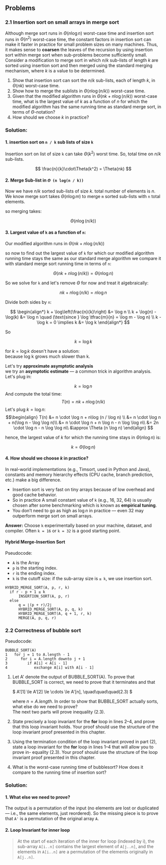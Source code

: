 ## Problems

### 2.1 Insertion sort on small arrays in merge sort

Although merge sort runs in $\Theta(n \log n)$ worst-case time and insertion sort runs
in $\Theta(n^2)$ worst-case time, the constant factors in insertion sort can make it faster
in practice for small problem sizes on many machines. 
Thus, it makes sense to **coarsen** the leaves of the recursion by using insertion sort within merge sort 
when sub-problems become sufficiently small. Consider a modification to merge sort in
which $n/k$ sub-lists of length $k$ are sorted using insertion sort and then merged
using the standard merging mechanism, where $k$ is a value to be determined.

1. Show that insertion sort can sort the $n / k$ sub-lists, each of length $k$, in $\Theta(nk)$
   worst-case time.    
2. Show how to merge the sublists in $\Theta(n \log (n/k))$ worst-case time.    
3. Given that the modified algorithm runs in $\Theta(nk + n \log (n/k))$ worst-case time,
   what is the largest value of $k$ as a function of $n$ for which the modified algorithm 
   has the same running time as standard merge sort, in terms of $\Theta$-notation?    
4. How should we choose $k$ in practice?  


### Solution:

#### 1. insertion sort on `n / k` sub lists of size `k`

Insertion sort on list of size `k` can take $\Theta(k^2)$ worst time.
So, total time on $n / k$ sub-lists.

$$
\frac{n}{k}\cdot\Theta(k^2) = \Theta(nk)  
$$

#### 2. Merge Sub-list in `𝛩 (n log(n / k))`

Now we have $`n / k`$ sorted sub-lists of size $k$. total number of elements is $n$.
We know merge sort takes $\Theta(n \log m)$ to merge `m` sorted sub-lists with `n` total elements.

so merging takes:

$$ 
\Theta(n \log (n / k)) 
$$

#### 3. Largest value of `k` as a function of `n`:

Our modified algorithm runs in $\Theta (nk + n\log(n / k))$

so now to find out the largest value of `k` 
for which our modified algorithm running time stays the same as our standard merge algorithm 
we compare it with standard merge sort running time in terms of `n`:

$$ \Theta (nk + n\log(n / k)) = \Theta(n \log n) $$

So we solve for `k` and let's remove $\Theta$ for now and treat it algebraically:

$$ nk + n\log(n / k) = n \log n $$

Divide both sides by `n`:

$$
\begin{align*}
k + \log\left(\frac{n}{k}\right) &= \log n \\
k + \log(n) - \log(k) &= \log n \quad (\text{since } \log \tfrac{m}{n} = \log m - \log n) \\
k - \log k = 0 \implies k &= \log k
\end{align*}
$$

So

$$
k = \log k
$$

for $k = \log k$ doesn't have a solution:  
because log k grows much slower than k.

Let's try **approximate asymptotic analysis**  
we try an **asymptotic estimate** — a common trick in algorithm analysis. Let's plug in:

$$ k = \log n $$
And compute the total time:
$$
T(n) = nk + n\log (n / k)
$$
Let's plug $k = \log n$:
$$\begin{align} 
T(n) &= n \cdot \log n + n\log (n / \log n) \\
     &= n \cdot \log n + n(\log n - \log \log n)\\
     &= n \cdot  \log n + n \log n - n \log \log n\\
     &= 2n \cdot \log n - n \log \log n\\
     &\approx \Theta (n \log n)
\end{align}
$$

hence, the largest value of $k$ for which the running time stays in $\Theta(n \log n)$ is:

$$ k = \Theta (\log n)$$

#### 4. How should we choose $k$ in practice?

In real-world implementations (e.g., Timsort, used in Python and Java), 
constants and memory hierarchy effects (CPU cache, branch prediction, etc.) 
make a big difference.

- Insertion sort is very fast on tiny arrays because of low overhead and good cache behavior.
- So in practice A small constant value of `k` (e.g., 16, 32, 64) is 
  usually chosen after some benchmarking which is known as **empirical tuning**.
- You don’t need to go as high as $\log n$ in practice — even 32 may outperform merge sort on small arrays.

**Answer:** Choose `k` experimentally based on your machine, dataset, and compiler. 
Often `k = 16` or `k = 32` is a good starting point.

#### Hybrid Merge-Insertion Sort
Pseudocode:
- `A` is the Array
- `p` is the starting index.
- `r` is the ending index.
- `k` is the cutoff size: if the sub-array size is `≤ k`, we use insertion sort.
```
HYBRID_MERGE_SORT(A, p, r, k)
  if r - p + 1 ≤ k
      INSERTION_SORT(A, p, r)
  else
      q = ⌊(p + r)/2⌋
      HYBRID_MERGE_SORT(A, p, q, k)
      HYBRID_MERGE_SORT(A, q + 1, r, k)
      MERGE(A, p, q, r)
```

### 2.2 Correctness of bubble sort

Pseudocode:
```
BUBBLE_SORT(A)
1   for j = 1 to A.length - 1
2      for i = A.length downto j + 1
3         if A[i] < A[i - 1]
4            exchange A[i] with A[i - 1]
```

1. Let A' denote the output of BUBBLE_SORT(A). To prove that BUBBLE_SORT is
correct, we need to prove that it terminates and that

    $ A'[1] \le A'[2] \le \cdots \le A'[n],  \quad\quad\quad(2.3) $
    
    where $n = A.length$. In order to show that BUBBLE_SORT actually sorts, what else do we need to prove?  
    The next two parts will prove inequality (2.3).

2. State precisely a loop invariant for the **for** loop in lines 2–4, and prove that this
loop invariant holds. Your proof should use the structure of the loop invariant
proof presented in this chapter.
3. Using the termination condition of the loop invariant proved in part (2), state
a loop invariant for the **for** loop in lines 1–4 that will allow you to prove in-
equality (2.3). Your proof should use the structure of the loop invariant proof
presented in this chapter.
4. What is the worst-case running time of bubblesort? How does it compare to the
running time of insertion sort?

### Solution:

#### 1. What else we need to prove?

The output is a permutation of the input 
(no elements are lost or duplicated — i.e., the same elements, just reordered).
So the missing piece is to prove that `A'` is a permutation of the original array `A`.

#### 2. Loop Invariant for inner loop

>    At the start of each iteration of the inner for loop (indexed by i), the sub-array `A[i..n]` contains the 
>    largest element of `A[j..n]`, and the elements in `A[i..n]` are a permutation of the elements
>    originally in `A[j..n]`.


